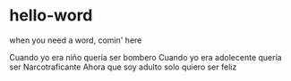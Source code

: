 # hello-word
when you need a word, comin' here

Cuando yo era niño quería ser bombero
Cuando yo era adolecente quería ser Narcotraficante
Ahora que soy adulto solo quiero ser feliz
